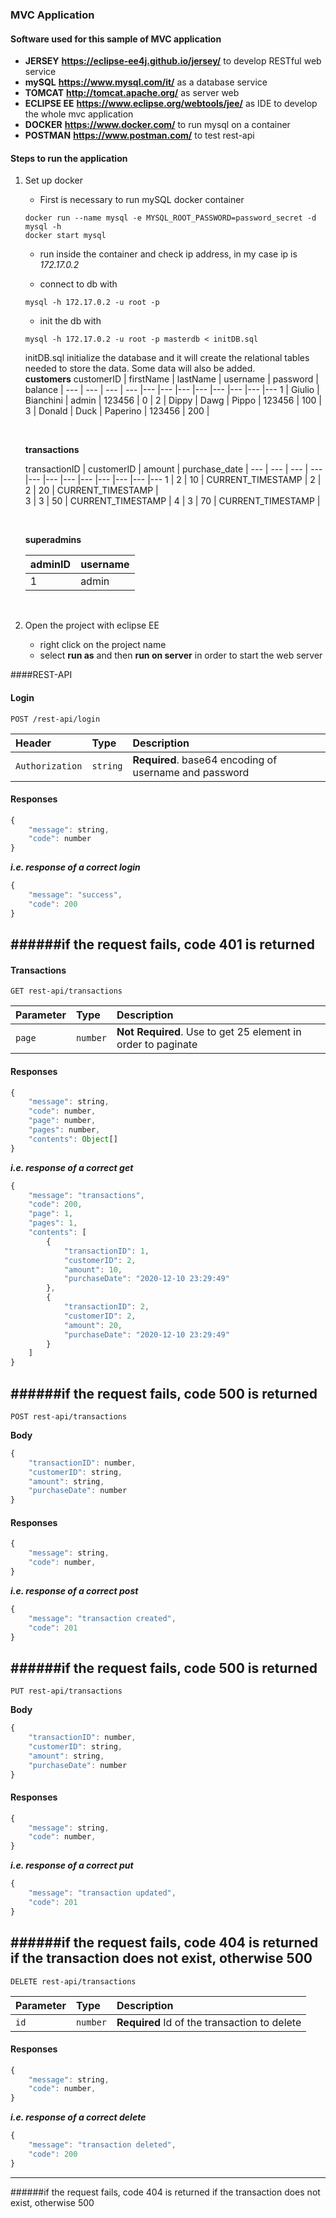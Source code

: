### MVC Application
#### Software used for this sample of MVC application
* **JERSEY** **https://eclipse-ee4j.github.io/jersey/** to develop RESTful web service
* **mySQL** **https://www.mysql.com/it/** as a database service
* **TOMCAT** **http://tomcat.apache.org/** as server web
* **ECLIPSE EE** **https://www.eclipse.org/webtools/jee/** as IDE to develop the whole mvc application
* **DOCKER** **https://www.docker.com/** to run mysql on a container
* **POSTMAN** **https://www.postman.com/** to test rest-api 

#### Steps to run the application


1. Set up docker

    * First is necessary to run mySQL docker container
    ```
    docker run --name mysql -e MYSQL_ROOT_PASSWORD=password_secret -d mysql -h
    docker start mysql
    ```
    * run inside the container and check ip address, in my case ip is *172.17.0.2*

    * connect to db with
    ```
    mysql -h 172.17.0.2 -u root -p
    ```
    * init the db with
    ```
    mysql -h 172.17.0.2 -u root -p masterdb < initDB.sql
    ```
    
    initDB.sql initialize the database and it will create the relational tables needed to store the data. Some data will also be added. <br >
    **customers**
    customerID | firstName | lastName | username | password | balance |
    --- | --- | --- | --- |--- |--- |--- |--- |--- |--- |--- |---
    1 | Giulio | Bianchini | admin | 123456 | 0 |
    2 | Dippy | Dawg | Pippo | 123456 | 100 |
    3 | Donald | Duck | Paperino | 123456 | 200 |

    <br>

    **transactions**

    transactionID | customerID | amount | purchase_date |
    --- | --- | --- | --- |--- |--- |--- |--- |--- |--- |--- |---
    1 | 2 | 10 | CURRENT_TIMESTAMP | 
    2 | 2 | 20 | CURRENT_TIMESTAMP |  
    3 | 3 | 50 | CURRENT_TIMESTAMP | 
    4 | 3 | 70 | CURRENT_TIMESTAMP | 

    <br>

    **superadmins**

    adminID | username | 
    --- | --- | 
    1 | admin |  

    <br>

2. Open the project with eclipse EE

    * right click on the project name
    * select **run as** and then **run on server** in order to start the web server


####REST-API

#### Login

```http
POST /rest-api/login
```

| Header | Type | Description |
| :--- | :--- | :--- |
| `Authorization` | `string` | **Required**. base64 encoding of username and password|

#### Responses

```javascript
{
    "message": string,
    "code": number
}
```
***i.e. response of a correct login***
``` javascript
{
    "message": "success",
    "code": 200
}
```
######if the request fails, code 401 is returned
---
#### Transactions
```http
GET rest-api/transactions
```

| Parameter | Type | Description |
| :--- | :--- | :--- |
| `page` | `number` | **Not Required**. Use to get 25 element in order to paginate|


#### Responses

```javascript
{
    "message": string,
    "code": number,
    "page": number,
    "pages": number,
    "contents": Object[]
}
```
***i.e. response of a correct get***
``` javascript
{
    "message": "transactions",
    "code": 200,
    "page": 1,
    "pages": 1,
    "contents": [
        {
            "transactionID": 1,
            "customerID": 2,
            "amount": 10,
            "purchaseDate": "2020-12-10 23:29:49"
        },
        {
            "transactionID": 2,
            "customerID": 2,
            "amount": 20,
            "purchaseDate": "2020-12-10 23:29:49"
        }
    ]
}
```
######if the request fails, code 500 is returned
---
```http
POST rest-api/transactions
```
**Body**
```javascript
{
    "transactionID": number,
    "customerID": string,
    "amount": string,
    "purchaseDate": number
}
```

#### Responses

```javascript
{
    "message": string,
    "code": number,
}
```
***i.e. response of a correct post***
``` javascript
{
    "message": "transaction created",
    "code": 201
}
```
######if the request fails, code 500 is returned
---
```http
PUT rest-api/transactions
```
**Body**
```javascript
{
    "transactionID": number,
    "customerID": string,
    "amount": string,
    "purchaseDate": number
}
```
#### Responses

```javascript
{
    "message": string,
    "code": number,
}
```
***i.e. response of a correct put***
``` javascript
{
    "message": "transaction updated",
    "code": 201
}
```
######if the request fails, code 404 is returned if the transaction does not exist, otherwise 500
---
```http
DELETE rest-api/transactions
```
| Parameter | Type | Description |
| :--- | :--- | :--- |
| `id` | `number` | **Required** Id of the transaction to delete|


#### Responses

```javascript
{
    "message": string,
    "code": number,
}
```
***i.e. response of a correct delete***
``` javascript
{
    "message": "transaction deleted",
    "code": 200
}
```
---
######if the request fails, code 404 is returned if the transaction does not exist, otherwise 500

